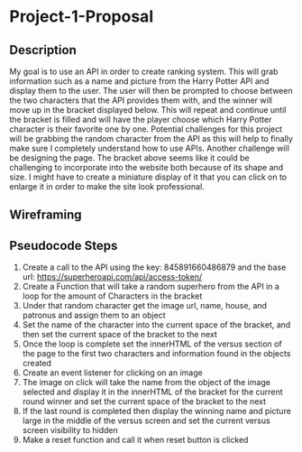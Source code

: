 # Project-1-Proposal

## Description
My goal is to use an API in order to create ranking system. This will grab information such as a name and picture from the Harry Potter API and display them to the user. The user will then be prompted to choose between the two characters that the API provides them with, and the winner will move up in the bracket displayed below. This will repeat and continue until the bracket is filled and will have the player choose which Harry Potter character is their favorite one by one.
Potential challenges for this project will be grabbing the random character from the API as this will help to finally make sure I completely understand how to use APIs. Another challenge will be designing the page. The bracket above seems like it could be challenging to incorporate into the website both because of its shape and size. I might have to create a miniature display of it that you can click on to enlarge it in order to make the site look professional. 

## Wireframing



## Pseudocode Steps
1. Create a call to the API using the key: 845891660486879 and the base url: https://superheroapi.com/api/access-token/
2. Create a Function that will take a random superhero from the API in a loop for the amount of Characters in the bracket
3. Under that random character get the image url, name, house, and patronus and assign them to an object
4. Set the name of the character into the current space of the bracket, and then set the current space of the bracket to the next
5. Once the loop is complete set the innerHTML of the versus section of the page to the first two characters and information found in the objects created
6. Create an event listener for clicking on an image
7. The image on click will take the name from the object of the image selected and display it in the innerHTML of the bracket for the current round winner and set the current space of the bracket to the next
8. If the last round is completed then display the winning name and picture large in the middle of the versus screen and set the current versus screen visibility to hidden 
9. Make a reset function and call it when reset button is clicked
